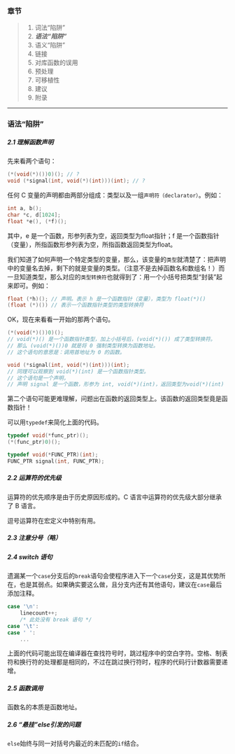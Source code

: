 ### 章节
> 1. 词法“陷阱”
> 2. ***语法“陷阱”***
> 3. 语义“陷阱”
> 4. 链接
> 5. 对库函数的误用
> 6. 预处理
> 7. 可移植性
> 8. 建议
> 9. 附录

---

### 语法“陷阱”

##### 2.1 理解函数声明

先来看两个语句：

```C
(*(void(*)())0)(); // ?
void (*signal(int, void(*)(int)))(int); // ?
```

任何 C 变量的声明都由两部分组成：类型以及一组`声明符（declarator）`。例如：

```C
int a, b();
char *c, d[1024];
float *e(), (*f)();
```

其中，e 是一个函数，形参列表为空，返回类型为float指针；f 是一个函数指针（变量），所指函数形参列表为空，所指函数返回类型为float。

我们知道了如何声明一个特定类型的变量，那么，该变量的`类型`就清楚了：把声明中的变量名去掉，剩下的就是变量的类型。（注意不是去掉函数名和数组名！）而一旦知道类型，那么对应的`类型转换符`也就得到了：用一个小括号把类型“封装”起来即可。例如：

```C
float (*h)(); // 声明。表示 h 是一个函数指针（变量），类型为 float(*)()
(float (*)()) // 表示一个函数指针类型的类型转换符
```

OK，现在来看看一开始的那两个语句。

```C
(*(void(*)())0)();
// void(*)() 是一个函数指针类型，加上小括号后，(void(*)()) 成了类型转换符。
// 那么 (void(*)())0 就是将 0 强制类型转换为函数地址。
// 这个语句的意思是：调用首地址为 0 的函数。

void (*signal(int, void(*)(int)))(int);
// 同理可以观察到 void(*)(int) 是一个函数指针类型。
// 这个语句是一个声明，
// 声明 signal 是一个函数，形参为 int, void(*)(int)，返回类型为void(*)(int)
```

第二个语句可能更难理解，问题出在函数的返回类型上。该函数的返回类型竟是函数指针！

可以用`typedef`来简化上面的代码。

```C
typedef void(*func_ptr)();
(*(func_ptr)0)();

typedef void(*FUNC_PTR)(int);
FUNC_PTR signal(int, FUNC_PTR);
```

##### 2.2 运算符的优先级

运算符的优先顺序是由于历史原因形成的。C 语言中运算符的优先级大部分继承了 B 语言。

逗号运算符在宏定义中特别有用。

##### 2.3 注意分号（略）

##### 2.4 switch 语句

遗漏某一个`case`分支后的`break`语句会使程序进入下一个`case`分支，这是其优势所在，也是其弱点。如果确实要这么做，且分支内还有其他语句，建议在`case`最后添加注释。

```C
case '\n':
	linecount++;
	/* 此处没有 break 语句 */
case '\t':
case ' ':
	...
```

上面的代码可能出现在编译器在查找符号时，跳过程序中的空白字符。空格、制表符和换行符的处理都是相同的，不过在跳过换行符时，程序的代码行计数器需要递增。

##### 2.5 函数调用

函数名的本质是函数地址。

##### 2.6 “悬挂”else引发的问题

`else`始终与同一对括号内最近的未匹配的`if`结合。
